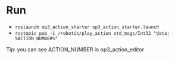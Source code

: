 
# Run

- `roslaunch op3_action_starter op3_action_starter.launch`
- `rostopic pub -1 /robotis/play_action std_msgs/Int32 "data: %ACTION_NUMBER%"`

Tip: you can see ACTION_NUMBER in op3_action_editor 
